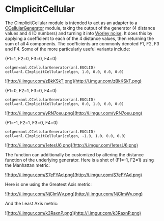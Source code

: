 # CImplicitCellular #

The CImplicitCellular module is intended to act as an adapter to a [CCellularGenerator](CCellularGenerator.md) module, taking the output of the generator (4 distance values and 4 ID numbers) and turning it into [Worley noise](http://en.wikipedia.org/wiki/Worley_noise). It does this by applying a coefficient to each of the 4 distance values, then returning the sum of all 4 components. The coefficients are commonly denoted F1, F2, F3 and F4. Some of the more particularly useful variants include:

(F1=1, F2=0, F3=0, F4=0)

```
celgen=anl.CCellularGenerator(anl.EUCLID)
cell=anl.CImplicitCellular(celgen, 1.0, 0.0, 0.0, 0.0)
```

![http://i.imgur.com/zBkKSkT.png](http://i.imgur.com/zBkKSkT.png)

(F1=0, F2=1, F3=0, F4=0)

```
celgen=anl.CCellularGenerator(anl.EUCLID)
cell=anl.CImplicitCellular(celgen, 0.0, 1.0, 0.0, 0.0)
```

![http://i.imgur.com/yRN7oeu.png](http://i.imgur.com/yRN7oeu.png)

(F1=-1, F2=1, F3=0, F4=0)

```
celgen=anl.CCellularGenerator(anl.EUCLID)
cell=anl.CImplicitCellular(celgen, -1.0, 1.0, 0.0, 0.0)
```

![http://i.imgur.com/1etesU6.png](http://i.imgur.com/1etesU6.png)

The function can additionally be customized by altering the distance function of the underlying generator. Here is a shot of (F1=-1, F2=1) using the Manhattan metric:

![http://i.imgur.com/S7eFYAd.png](http://i.imgur.com/S7eFYAd.png)

Here is one using the Greatest Axis metric:

![http://i.imgur.com/NjClmWv.png](http://i.imgur.com/NjClmWv.png)

And the Least Axis metric:

![http://i.imgur.com/k3RaxnP.png](http://i.imgur.com/k3RaxnP.png)